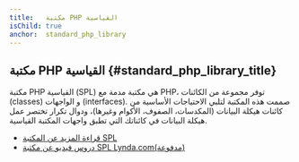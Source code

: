 ```yaml
---
title:   مكتبة PHP القياسية
isChild: true
anchor:  standard_php_library
---
```


## مكتبة PHP القياسية {#standard_php_library_title}

مكتبة PHP القياسية (SPL) هي مكتبة مدمة مع PHP، توفر مجموعة من الكائنات (classes) و الواجهات (interfaces).
صممت هذه المكتبة لتلبي الاحتياجات الأساسية من كائنات هيكلة البيانات (المكدسات، الصفوف، الأكوام وغيرها)، ودوال تكرار
تختصر عمل هيكلة البيانات في كائناتك التي تطبق واجهات المكتبة القياسية.

* [قراءة المزيد عن المكتبة SPL][spl]
* [دروس فيديو عن مكتبة SPL Lynda.com(مدفوعة)][spllynda]


[spl]: http://php.net/book.spl
[spllynda]: http://www.lynda.com/PHP-tutorials/Up-Running-Standard-PHP-Library/175038-2.html
